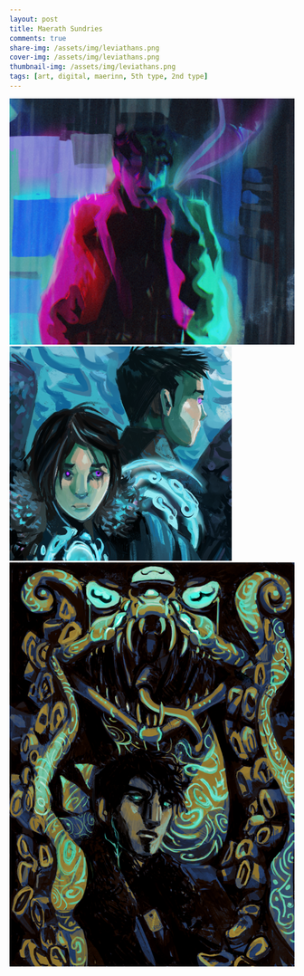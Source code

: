 ```yaml
---
layout: post
title: Maerath Sundries
comments: true
share-img: /assets/img/leviathans.png
cover-img: /assets/img/leviathans.png
thumbnail-img: /assets/img/leviathans.png
tags: [art, digital, maerinn, 5th type, 2nd type]
---
```


[![The Comb](/assets/img/090923triggerthumb.png#circ)](/assets/img/090923trigger.png)
[![Kleine Krähe](/assets/img/littlecrowthumb.png#circ)](/assets/img/littlecrowvert.png)
[![Silence Their Prayers](/assets/img/leviathans.png#circ)](/assets/img/leviathans.png)